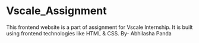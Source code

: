 # Vscale_Assignment
This frontend website is a part of assignment for Vscale Internship.
It is built using frontend technologies like HTML & CSS.
By- Abhilasha Panda
